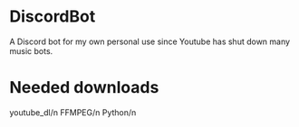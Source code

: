 # DiscordBot
A Discord bot for my own personal use since Youtube has shut down many music bots.

# Needed downloads
youtube_dl/n 
FFMPEG/n
Python/n
